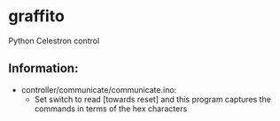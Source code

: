 graffito
========

Python Celestron control



Information:
------------

  * controller/communicate/communicate.ino:
    * Set switch to read [towards reset] and this program captures the commands
      in terms of the hex characters